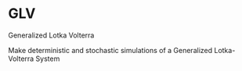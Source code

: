 # GLV
Generalized Lotka Volterra

Make deterministic and stochastic simulations of a Generalized Lotka-Volterra System



